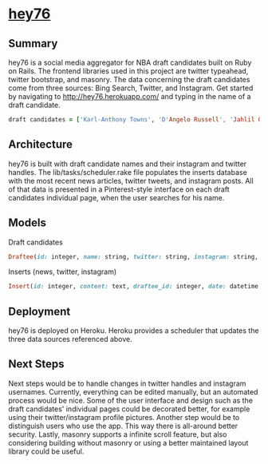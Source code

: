 # [hey76](http://hey76.herokuapp.com/)

## Summary
hey76 is a social media aggregator for NBA draft candidates built on Ruby on Rails. The frontend libraries used in this project are twitter typeahead, twitter bootstrap, and masonry. The data concerning the draft candidates come from three sources: Bing Search, Twitter, and Instagram. Get started by navigating to http://hey76.herokuapp.com/ and typing in the name of a draft candidate.

```ruby
draft candidates = ['Karl-Anthony Towns', 'D'Angelo Russell', 'Jahlil Okafor', 'Kristaps Porziņģis', 'Mario Hezonja', 'Willie Cauley-Stein', 'Emmanuel Mudiay', 'Stanley Johnson', 'Frank Kaminsky', 'Justise Winslow', 'Myles Turner', 'Trey Lyles', 'Devin Booker', 'Cameron Payne', 'Kelly Oubre Jr.', 'Terry Rozier', 'Rashad Vaughn', 'Sam Dekker', 'Jerian Grant', 'Delon Wright', 'Justin Anderson', 'Bobby Portis', 'Rondae Hollis-Jefferson', 'Tyus Jones', 'Jarell Martin', 'Nikola Milutinov', 'Larry Nance, Jr.', 'R. J. Hunter', 'Chris McCullough', 'Kevon Looney', 'Cedi Osman', 'Montrezl Harrell', 'Jordan Mickey', 'Anthony Brown', 'Guillermo Hernangómez', 'Rakeem Christmas', 'Richaun Holmes', 'Darrun Hilliard', 'Juan Pablo Vaulet', 'Josh Richardson', 'Pat Connaughton', 'Olivier Hanlan', 'Joseph Young', 'Andrew Harrison', 'Marcus Thornton', 'Norman Powell', 'Artūras Gudaitis', 'Dakari Johnson', 'Aaron White', 'Marcus Eriksson', 'Tyler Harvey', 'Satnam Singh Bhamara', 'Sir'Dominic Pointer', 'Dani Díez', 'Cady Lalanne', 'Branden Dawson', 'Nikola Radičević', 'J. P. Tokoto', 'Dimitrios Agravanis', 'Luka Mitrović']
```

## Architecture
hey76 is built with draft candidate names and their instagram and twitter handles. The lib/tasks/scheduler.rake file populates the inserts database with the most recent news articles, twitter tweets, and instagram posts. All of that data is presented in a Pinterest-style interface on each draft candidates individual page, when the user searches for his name.

## Models
Draft candidates

```ruby
Draftee(id: integer, name: string, twitter: string, instagram: string, created_at: datetime, updated_at: datetime)
```

Inserts (news, twitter, instagram)
```ruby
Insert(id: integer, content: text, draftee_id: integer, date: datetime, type_of: string, content_id: string, created_at: datetime, updated_at: datetime)
```

## Deployment
hey76 is deployed on Heroku. Heroku provides a scheduler that updates the three data sources referenced above.

## Next Steps
Next steps would be to handle changes in twitter handles and instagram usernames. Currently, everything can be edited manually, but an automated process would be nice. Some of the user interface and design such as the draft candidates' individual pages could be decorated better, for example using their twitter/instagram profile pictures. Another step would be to distinguish users who use the app. This way there is all-around better security. Lastly, masonry supports a infinite scroll feature, but also considering building without masonry or using a better maintained layout library could be useful. 
